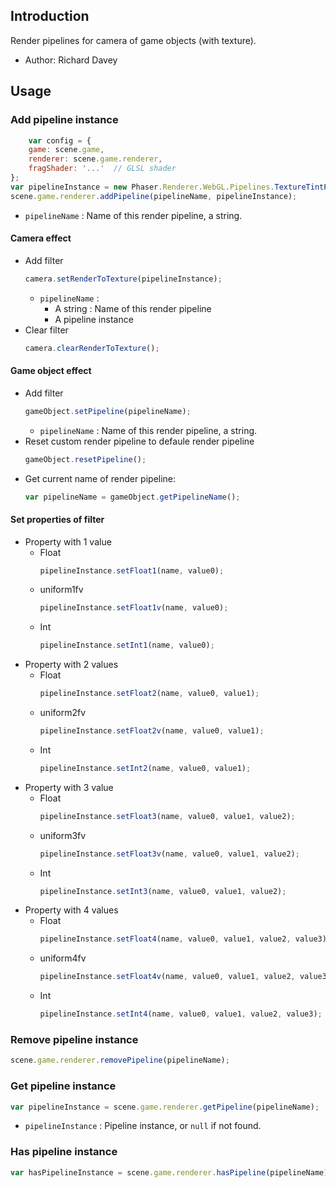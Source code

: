 ## Introduction

Render pipelines for camera of game objects (with texture).

- Author: Richard Davey

## Usage

### Add pipeline instance

```javascript
    var config = {
    game: scene.game,
    renderer: scene.game.renderer,
    fragShader: '...'  // GLSL shader
};
var pipelineInstance = new Phaser.Renderer.WebGL.Pipelines.TextureTintPipeline(config);
scene.game.renderer.addPipeline(pipelineName, pipelineInstance);
```
- `pipelineName` : Name of this render pipeline, a string.

#### Camera effect

- Add filter
    ```javascript
    camera.setRenderToTexture(pipelineInstance);
    ```
    - `pipelineName` :
        - A string : Name of this render pipeline
        - A pipeline instance
- Clear filter
    ```javascript
    camera.clearRenderToTexture();
    ```

#### Game object effect

- Add filter
    ```javascript
    gameObject.setPipeline(pipelineName);
    ```
    - `pipelineName` : Name of this render pipeline, a string.
- Reset custom render pipeline to defaule render pipeline
    ```javascript
    gameObject.resetPipeline();
    ```
- Get current name of render pipeline:
    ```javascript
    var pipelineName = gameObject.getPipelineName();
    ```

#### Set properties of filter

- Property with 1 value
    - Float
        ```javascript
        pipelineInstance.setFloat1(name, value0);
        ```
    - uniform1fv
        ```javascript
        pipelineInstance.setFloat1v(name, value0);
        ```
    - Int
        ```javascript
        pipelineInstance.setInt1(name, value0);
        ```
- Property with 2 values
    - Float
        ```javascript
        pipelineInstance.setFloat2(name, value0, value1);
        ```
    - uniform2fv
        ```javascript
        pipelineInstance.setFloat2v(name, value0, value1);
        ```
    - Int
        ```javascript
        pipelineInstance.setInt2(name, value0, value1);
        ``` 
- Property with 3 value
    - Float
        ```javascript
        pipelineInstance.setFloat3(name, value0, value1, value2);
        ```
    - uniform3fv
        ```javascript
        pipelineInstance.setFloat3v(name, value0, value1, value2);
        ```
    - Int
        ```javascript
        pipelineInstance.setInt3(name, value0, value1, value2);
        ```
- Property with 4 values
    - Float
        ```javascript
        pipelineInstance.setFloat4(name, value0, value1, value2, value3);
        ```
    - uniform4fv
        ```javascript
        pipelineInstance.setFloat4v(name, value0, value1, value2, value3);
        ```
    - Int
        ```javascript
        pipelineInstance.setInt4(name, value0, value1, value2, value3);
        ```

### Remove pipeline instance

```javascript
scene.game.renderer.removePipeline(pipelineName);
```

### Get pipeline instance

```javascript
var pipelineInstance = scene.game.renderer.getPipeline(pipelineName);
```
- `pipelineInstance` : Pipeline instance, or `null` if not found.

### Has pipeline instance

```javascript
var hasPipelineInstance = scene.game.renderer.hasPipeline(pipelineName);
```
